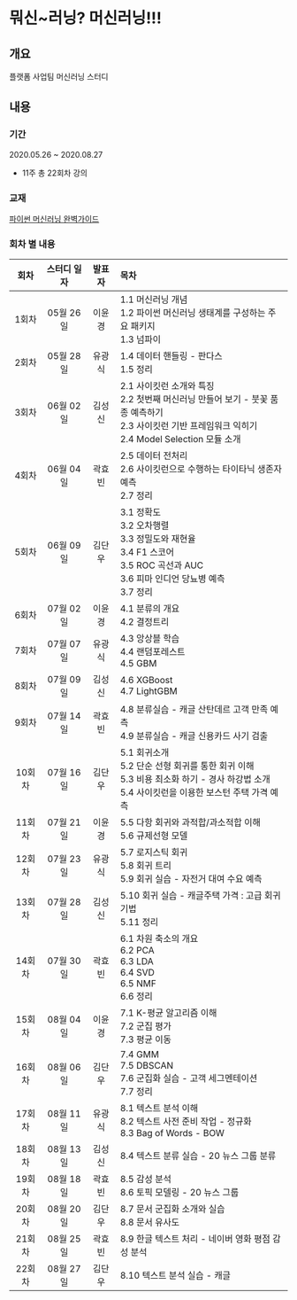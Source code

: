 뭐신~러닝? 머신러닝!!!
=====

## 개요
플랫폼 사업팀 머신러닝 스터디

## 내용

### 기간
2020.05.26 ~ 2020.08.27
* 11주 총 22회차 강의

### 교재
[파이썬 머신러닝 완벽가이드](http://www.yes24.com/Product/Goods/69752484)

### 회차 별 내용

|**회차**|**스터디 일자**|**발표자**|**목차**|
|:---:|:---:|:---:|:---|
|1회차|05월 26일|이윤경|1.1 머신러닝 개념<br>1.2 파이썬 머신러닝 생태계를 구성하는 주요 패키지<br>1.3 넘파이|
|2회차|05월 28일|유광식|1.4 데이터 핸들링 - 판다스<br>1.5 정리|
|3회차|06월 02일|김성신|2.1 사이킷런 소개와 특징<br>2.2 첫번째 머신러닝 만들어 보기 - 붓꽃 품종 예측하기<br>2.3 사이킷런 기반 프레임워크 익히기<br>2.4 Model Selection 모듈 소개|
|4회차|06월 04일|곽효빈|2.5 데이터 전처리<br>2.6 사이킷런으로 수행하는 타이타닉 생존자 예측<br>2.7 정리|
|5회차|06월 09일|김단우|3.1 정확도<br>3.2 오차행렬<br>3.3 정밀도와 재현율<br>3.4 F1 스코어<br>3.5 ROC 곡선과 AUC<br>3.6 피마 인디언 당뇨병 예측<br>3.7 정리|
|6회차|07월 02일|이윤경|4.1 분류의 개요<br>4.2 결정트리|
|7회차|07월 07일|유광식|4.3 앙상블 학습<br>4.4 랜덤포레스트<br>4.5 GBM|
|8회차|07월 09일|김성신|4.6 XGBoost<br>4.7 LightGBM|
|9회차|07월 14일|곽효빈|4.8 분류실습 - 캐글 산탄데르 고객 만족 예측<br>4.9 분류실습 - 캐글 신용카드 사기 검출|
|10회차|07월 16일|김단우|5.1 회귀소개<br>5.2 단순 선형 회귀를 통한 회귀 이해<br>5.3 비용 최소화 하기 - 경사 하강법 소개<br>5.4 사이킷런을 이용한 보스턴 주택 가격 예측|
|11회차|07월 21일|이윤경|5.5 다항 회귀와 과적합/과소적합 이해<br>5.6 규제선형 모델|
|12회차|07월 23일|유광식|5.7 로지스틱 회귀<br>5.8 회귀 트리<br>5.9 회귀 실습 - 자전거 대여 수요 예측|
|13회차|07월 28일|김성신|5.10 회귀 실습 - 캐글주택 가격 : 고급 회귀 기법<br>5.11 정리|
|14회차|07월 30일|곽효빈|6.1 차원 축소의 개요<br>6.2 PCA<br>6.3 LDA<br>6.4 SVD<br>6.5 NMF<br>6.6 정리|
|15회차|08월 04일|이윤경|7.1 K-평균 알고리즘 이해<br>7.2 군집 평가<br>7.3 평균 이동|
|16회차|08월 06일|김단우|7.4 GMM<br>7.5 DBSCAN<br>7.6 군집화 실습 - 고객 세그멘테이션<br>7.7 정리|
|17회차|08월 11일|유광식|8.1 텍스트 분석 이해<br>8.2 텍스트 사전 준비 작업 - 정규화<br>8.3 Bag of Words - BOW|
|18회차|08월 13일|김성신|8.4 텍스트 분류 실습 - 20 뉴스 그룹 분류|
|19회차|08월 18일|곽효빈|8.5 감성 분석<br>8.6 토픽 모델링 - 20 뉴스 그룹|
|20회차|08월 20일|김단우|8.7 문서 군집화 소개와 실습<br>8.8 문서 유사도|
|21회차|08월 25일|곽효빈|8.9 한글 텍스트 처리 - 네이버 영화 평점 감성 분석|
|22회차|08월 27일|김단우|8.10 텍스트 분석 실습 - 캐글|
